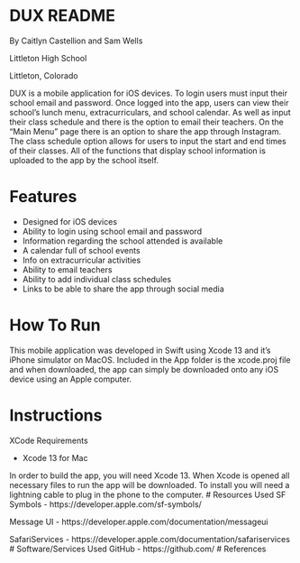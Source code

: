 # DUX README
<p> By Caitlyn Castellion and Sam Wells 
<p>Littleton High School 
<p>Littleton, Colorado 

DUX is a mobile application for iOS devices. To login users must input their school email and password. Once logged into the app, users can view their school’s lunch menu, extracurriculars, and school calendar. As well as input their class schedule and there is the option to email their teachers. On the “Main Menu” page there is an option to share the app through Instagram. The class schedule option allows for users to input the start and end times of their classes. All of the functions that display school information is uploaded to the app by the school itself. 
 
  
# Features 
<ul>
  <li>Designed for iOS devices</li>
  <li>Ability to login using school email and password</li>
  <li>Information regarding the school attended is available</li>
  <li>A calendar full of school events</li>
  <li>Info on extracurricular activities</li>
  <li>Ability to email teachers</li>
  <li>Ability to add individual class schedules</li>
  <li>Links to be able to share the app through social media</li>
</ul>

# How To Run
This mobile application was developed in Swift using Xcode 13 and it’s iPhone simulator on MacOS. Included in the App folder is the xcode.proj file and when downloaded, the app can simply be downloaded onto any iOS device using an Apple computer. 

# Instructions 
XCode Requirements 
<ul>
 <li>Xcode 13 for Mac</li>
</ul>
In order to build the app, you will need Xcode 13. When Xcode is opened all necessary files to run the app will be downloaded. To install you will need a lightning cable to plug in the phone to the computer. 
# Resources Used
SF Symbols - https://developer.apple.com/sf-symbols/
<p> Message UI - https://developer.apple.com/documentation/messageui
<p> SafariServices - https://developer.apple.com/documentation/safariservices
# Software/Services Used
GitHub - https://github.com/
# References
 
 
